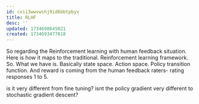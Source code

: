 ```yaml
---
id: cvii3wwvwshj9id6bbtpbyv
title: RLHF
desc: ''
updated: 1734698645021
created: 1734693477818
---
```


So regarding the Reinforcement learning with human feedback situation. Here is how it maps to the traditional. Reinforcement learning framework. So. What we have is. Basically state space. Action space. Policy transition function. And reward is coming from the human feedback raters-
rating responses 1 to 5.


is it very different from fine tuning? isnt the policy gradient very different to stochastic gradient descent? 



